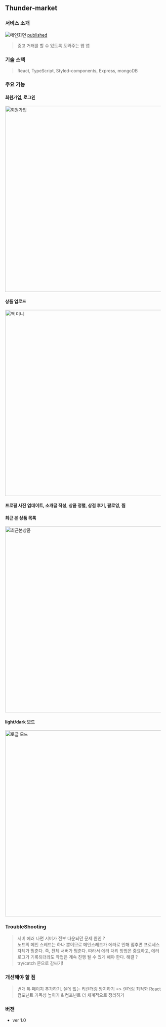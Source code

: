 ## Thunder-market

### 서비스 소개

<img src="https://user-images.githubusercontent.com/75718898/163774624-70d7e30f-a41a-4b5b-8030-18ec795f012c.png" alt="메인화면"/>
<a href="https://jkp-thunder-market.herokuapp.com">published</a>

> 중고 거래를 할 수 있도록 도와주는 웹 앱

### 기술 스택

> React, TypeScript, Styled-components, Express, mongoDB

### 주요 기능

<h4>회원가입, 로그인</h4>
  <img width="600px" src="https://user-images.githubusercontent.com/75718898/163774207-43c2c983-c06f-4fd1-8faa-bac7353eacec.png" alt="회원가입" />

<h4>상품 업로드</h4>
  <img width="600px" src="https://user-images.githubusercontent.com/75718898/163773901-46a69a32-989d-40eb-8bff-f40fcb45cf4d.png" alt="맥 미니"/>

<h4>프로필 사진 업데이트, 소개글 작성, 상품 정렬, 상점 후기, 팔로잉, 찜</h4>

<h4>최근 본 상품 목록</h4>
  <img width="600px" src="https://user-images.githubusercontent.com/75718898/163774823-8ece9e98-2d48-45c8-9270-48e22534b0f9.png" alt="최근본상품">

<h4>light/dark 모드</h4>
  <img width="600px" src="https://user-images.githubusercontent.com/75718898/163775033-d55dfa4a-5226-47e2-bf34-2345b4a6f0fd.png" alt="토글 모드" />

### TroubleShooting

> 서버 에러 나면 서버가 전부 다운되던 문제
> 원인 ? <br>
> 노드의 메인 스레드는 하나 뿐이므로 메인스레드가 에러로 인해 멈추면 프로세스 자체가 멈춘다.
> 즉, 전체 서버가 멈춘다.
> 따라서 에러 처리 방법은 중요하고, 에러 로그가 기록되더라도 작업은 계속 진행 될 수 있게 해야 한다.
> 해결 ? <br>
> try/catch 문으로 감싸기!

### 개선해야 할 점

> 번개 톡 페이지 추가하기.
> 쓸데 없는 리렌더링 방지하기 => 렌더링 최적화
> React 컴포넌트 가독성 높이기 & 컴포넌트 더 체계적으로 정리하기

### 버전

- ver 1.0
